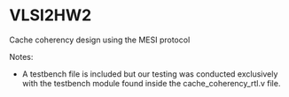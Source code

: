# VLSI2HW2

Cache coherency design using the MESI protocol

Notes:
- A testbench file is included but our testing was conducted exclusively with the testbench module found inside the cache_coherency_rtl.v file.

